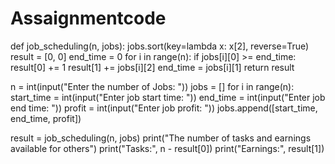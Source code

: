# Assaignmentcode
def job_scheduling(n, jobs):
    jobs.sort(key=lambda x: x[2], reverse=True)
    result = [0, 0]
    end_time = 0
    for i in range(n):
        if jobs[i][0] >= end_time:
            result[0] += 1
            result[1] += jobs[i][2]
            end_time = jobs[i][1]
    return result

n = int(input("Enter the number of Jobs: "))
jobs = []
for i in range(n):
    start_time = int(input("Enter job start time: "))
    end_time = int(input("Enter job end time: "))
    profit = int(input("Enter job profit: "))
    jobs.append([start_time, end_time, profit])

result = job_scheduling(n, jobs)
print("The number of tasks and earnings available for others")
print("Tasks:", n - result[0])
print("Earnings:", result[1])
